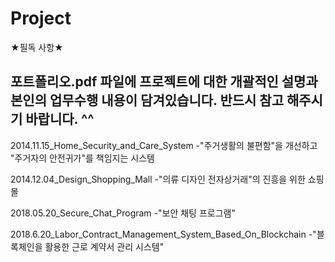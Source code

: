 # Project
★필독 사항★

포트폴리오.pdf 파일에 프로젝트에 대한 개괄적인 설명과 본인의 업무수행 내용이 담겨있습니다.
반드시 참고 해주시기 바랍니다. ^^
------------------------------------------------------------------

2014.11.15_Home_Security_and_Care_System
-"주거생활의 불편함"을 개선하고 "주거자의 안전귀가"를 책임지는 시스템

2014.12.04_Design_Shopping_Mall 
-"의류 디자인 전자상거래"의 진흥을 위한 쇼핑몰

2018.05.20_Secure_Chat_Program 
-"보안 채팅 프로그램"

2018.6.20_Labor_Contract_Management_System_Based_On_Blockchain 
-"블록체인을 활용한 근로 계약서 관리 시스템"
